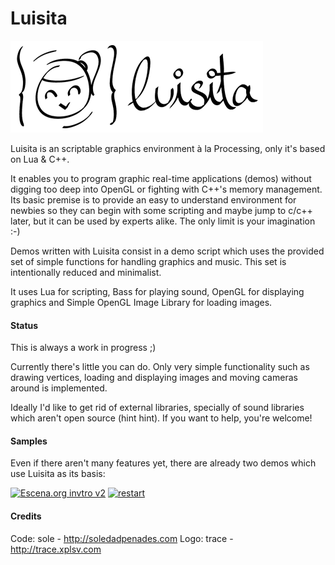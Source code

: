 Luisita
=======

![Luisita](http://github.com/sole/luisita/raw/master/assets/luisita_t.png)

Luisita is an scriptable graphics environment à la Processing, only it's based on Lua & C++. 

It enables you to program graphic real-time applications (demos) without digging too deep into OpenGL or fighting with C++'s memory management. Its basic premise is to provide an easy to understand environment for newbies so they can begin with some scripting and maybe jump to c/c++ later, but it can be used by experts alike. The only limit is your imagination :-)

Demos written with Luisita consist in a demo script which uses the provided set of simple functions for handling graphics and music. This set is intentionally reduced and minimalist.

It uses Lua for scripting, Bass for playing sound, OpenGL for displaying graphics and Simple OpenGL Image Library for loading images.

#### Status ####

This is always a work in progress ;)

Currently there's little you can do. Only very simple functionality such as drawing vertices, loading and displaying images and moving cameras around is implemented.

Ideally I'd like to get rid of external libraries, specially of sound libraries which aren't open source (hint hint). If you want to help, you're welcome!

#### Samples ####

Even if there aren't many features yet, there are already two demos which use Luisita as its basis:

[![Escena.org invtro v2](http://xplsv.com/files/imgs/50523.png)](http://xplsv.com/prods/demos/xplsv_einv2.zip)
[![restart](http://xplsv.com/files/imgs/55584.jpg)](http://www.scene.org/file.php?file=%2Fparties%2F2010%2Fassembly10%2Fdemo%2Frestart_by_xplsv.zip&fileinfo)


#### Credits ####

Code: sole - http://soledadpenades.com
Logo: trace - http://trace.xplsv.com
